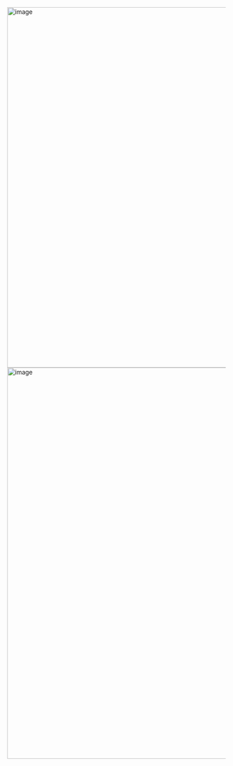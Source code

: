 <img width="828" alt="image" src="https://github.com/user-attachments/assets/aa82d307-bc02-4b15-bdd5-a74d80688dfb" />
<img width="899" alt="image" src="https://github.com/user-attachments/assets/54f4dd0b-f519-44fa-8c8d-64610bb23a9f" />
